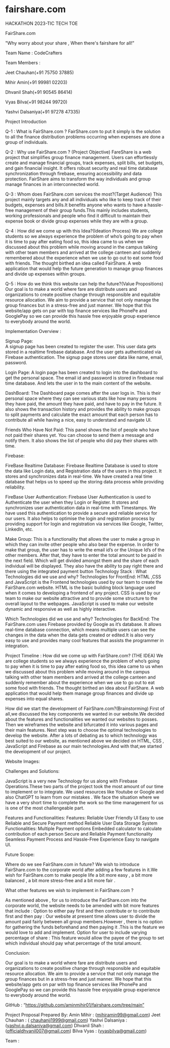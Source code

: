 # fairshare.com
HACKATHON 2023-TIC TECH TOE

FairShare.com

"Why worry about your share ,
When there's fairshare for all!”

Team Name : 
CodeCrafters 

Team Members :

Jeet Chauhan(+91 75750 37885)

Mihir Amin(+91 99981 02203)

Dhvanil Shah(+91 90545 86414)

Vyas Bilva(+91 98244 99720)

Yashvi Dalsaniya(+91 97278 47335)





		







Project Introduction


Q-1 : What is FairShare.com ? 
FairShare.com to put it simply is the solution to all the finance distribution problems occurring when expenses are done a group of individuals.

 Q-2 : Why use FairShare.com ? (Project Objective)
 FareShare is a web project that simplifies group finance management. Users can effortlessly create and manage financial groups, track expenses, split bills, set budgets, and gain financial insight. It offers robust security and real time database synchronization through firebase, ensuring accessibility and data protection. FairShare aims to transform the way individuals and group manage finances in an interconnected world. 

Q-3 : Whom does FairShare.com services the most?(Target Audience)
 This project mainly targets any and all individuals who like to keep track of their budgets, expenses and bills.It benefits anyone who wants to have a hassle-free management of their group funds.This mainly includes students, working professionals and people who find it difficult to maintain their expense book or divide group expenses while they are with a group. 

Q-4 : How did we come up with this Idea?(Ideation Process)
We are college students so we always experience the problem of who’s going to pay when it is time to pay after eating food so, this idea came to us when we discussed about this problem while moving around in the campus talking with other team members and arrived at the college canteen and suddenly remembered about the experience when we use to go out to eat some food with friends. The thought birthed an idea called FairShare. A web application that would help the future generation to manage group finances and divide up expenses within groups.


Q-5 : How do we think this website can help the future?(Value Propositions)
Our goal is to make a world where fare are distribute users and organizations to create positive change through  responsible and equitable resource allocation. We aim to provide a service that not only manage the group finances but in a stress-free and just manner. We hope that this website/app gets on par with top finance services like PhonePe and GooglePay so we can provide this hassle free enjoyable group experience to everybody around the world.
























Implementation Overview :

   
Signup Page:  
A signup page has been created to register the user. This user data gets stored in a realtime firebase database. And the user gets authenticated via Firebase authentication. The signup page stores user data like name, email, password.


Login Page:
	A login page has been created to login into the dashboard to get the personal space. The email id and password is stored in firebase real time database. And lets the user in to the main content of the website.





DashBoard: 
The Dashboard page comes after the user logs in. This is their personal space where they can see various stats like how many persons they have paid, the amount they have paid, and have to pay in the future. It also shows the transaction history and provides the ability to make groups to split payments and calculate the exact amount that each person has to contribute all while having a nice, easy to understand and navigate UI.

Friends Who Have Not Paid: 
	This panel shows the list of people who have not paid their shares yet. You can choose to send them a message and notify them. It also shows the list of people who did pay their shares with time.



Firebase:

FireBase Realtime Database:
	Firebase Realtime Database is used to store the data like Login data, and Registration data of the users in this project. It stores and synchronizes data in real-time. We have created a real time database that helps us to speed up the storing data process while providing reliability.


FireBase User Authentication:
	Firebase User Authentication is used to Authenticate the user when they Login or Register. It stores and synchronizes user authentication data in real-time with Timestamps. We have used this authentication to provide a secure and reliable service for our users. It also helps to optimise the login and registration process by providing support for login and registration via services like Google, Twitter, LinkedIn, etc.


Make Group: 
This is a functionality that allows the user to make a group in which they can invite other people who also bear the expense. In order to make that group, the user has to write the email id’s or the Unique Id’s of the other members. After that, they have to enter the total amount to be paid in the next field. Which will get divided amongst them and the share of each individual will be displayed. They also have the ability to pay right there and there using the integrated payment button
Technology Stack :
What Technologies did we use and why?
Technologies for FrontEnd:
 	HTML ,CSS and JavaScript is the Frontend technologies used by our team to create the FairShare.com website. HTML is the basic building block language used when it comes to developing a frontend of any project. CSS is used by our team to make our website attractive and to provide some structure to the overall layout to the webpages. JavaScript is used to make our website dynamic and responsive as well as highly interactive.
 
Which Technologies did we use and why?
Technologies for BackEnd:
 	The FairShare.com uses Firebase provided by Google as it’s database. It allows real-time database connection, which means multiple users can see the changes in the data when the data gets created or edited.It is also very easy to use and provides many cool features that assists the programmer in integration.

Project Timeline :
 How did we come up with FairShare.com? (THE IDEA)
 We are college students so we always experience the problem of who’s going to pay when it is time to pay after eating food so, this idea came to us when we discussed about this problem while moving around in the campus talking with other team members and arrived at the college canteen and suddenly remember about the experience when we use to go out to eat some food with friends. The thought birthed an idea about FairShare. A web application that would help them manage group finances and divide up expenses into equal shares. 

How did we start the development of FairShare.com?(Brainstorming)
 First of all,we discussed the key components we wanted in our website.We decided about the features and functionalities we wanted our websites to posses. Then we wireframes the website and bifurcated it into various pages and their main features. Next step was to choose the optimal technologies to develop the website. After a lots of debating as to which technology was best suited to our website, as mentioned above we decided on HTML, CSS , JavaScript and Firebase as our main technologies.And with that,we started the development of our project.

Website Images:












Challenges and Solutions:

 JavaScript is a very new Technology for us along with Firebase Operations.These two parts of the project took the most amount of our time to implement or to integrate. We used resources like Youtube or Google and also ChatGPT to learn from our mistakes .
	We face the situation where we have a very short time to complete the work so the time management for us is one of the most challengeable part.

Features and Functionalities:
Features:
Reliable
User Friendly UI
Easy to use
Reliable and Secure Payment method
Reliable User Data Storage System
Functionalities:
Multiple Payment options
Embedded calculator to calculate contribution of each person
Secure and Reliable Payment functionality
Seamless Payment Process and Hassle-Free Experience
Easy to navigate UI.



Future Scope:

 Where do we see FairShare.com in future?
 We wish to introduce FairShare.com to the corporate world after adding a few features in it.We wish for FairShare.com to make people life a bit more easy , a bit more balanced , a bit more stress-free and a bit more fair . 

What other features we wish to implement in FairShare.com ?

 As mentioned above , for us to introduce the FairShare.com into the corporate world, the website needs to be amended with bit more features that include : 
 Option to either pay first and then contribute or to contribute first and then pay : Our website at present time allows user to divide the amount paid fairly between all group members.However , there is no option for gathering the funds beforehand and then paying it .This is the feature we would love to add and implement. 
 Option for user to include varying percentage of share : This feature would allow the payee of the group to set which individual should pay what percentage of the total amount.



Conclusion: 

Our goal is to make a world where fare are distribute users and organizations to create positive change through responsible and equitable resource allocation. We aim to provide a service that not only manage the group finances but in a stress-free and just manner. We hope that this website/app gets on par with top finance services like PhonePe and GooglePay so we can provide this hassle free enjoyable group experience to everybody around the world. 

GitHub : “https://github.com/aminmihir01/fairshare.com/tree/main”

 Project Proposal Prepared By:
 Amin Mihir         : (mihiramin99@gmail.com)
 Jeet Chauhan       : ( chauhanjj1999@gmail.com)
 Yashvi Dalsaniya : (yashvi.p.dalsaniya@gmail.com)
 Dhvanil Shah       : (officialdhvanil007@gmail.com)
 Bilva Vyas            : (vyasbilva@gmail.com)

Team : <CodeCrafters> 
